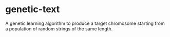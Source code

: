 # genetic-text
A genetic learning algorithm to produce a target chromosome starting from a population of random strings of the same length.
